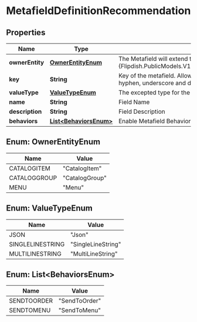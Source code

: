 
# MetafieldDefinitionRecommendation

## Properties
Name | Type | Description | Notes
------------ | ------------- | ------------- | -------------
**ownerEntity** | [**OwnerEntityEnum**](#OwnerEntityEnum) | The Metafield will extend the specified {Flipdish.PublicModels.V1.Metafields.MetafieldDefinitionBase.OwnerEntity} |  [optional]
**key** | **String** | Key of the metafield.  Allowed characters: lowercase letters, numbers, hyphen, underscore and dot | 
**valueType** | [**ValueTypeEnum**](#ValueTypeEnum) | The excepted type for the Value field |  [optional]
**name** | **String** | Field Name | 
**description** | **String** | Field Description |  [optional]
**behaviors** | [**List&lt;BehaviorsEnum&gt;**](#List&lt;BehaviorsEnum&gt;) | Enable Metafield Behaviors |  [optional]


<a name="OwnerEntityEnum"></a>
## Enum: OwnerEntityEnum
Name | Value
---- | -----
CATALOGITEM | &quot;CatalogItem&quot;
CATALOGGROUP | &quot;CatalogGroup&quot;
MENU | &quot;Menu&quot;


<a name="ValueTypeEnum"></a>
## Enum: ValueTypeEnum
Name | Value
---- | -----
JSON | &quot;Json&quot;
SINGLELINESTRING | &quot;SingleLineString&quot;
MULTILINESTRING | &quot;MultiLineString&quot;


<a name="List<BehaviorsEnum>"></a>
## Enum: List&lt;BehaviorsEnum&gt;
Name | Value
---- | -----
SENDTOORDER | &quot;SendToOrder&quot;
SENDTOMENU | &quot;SendToMenu&quot;



